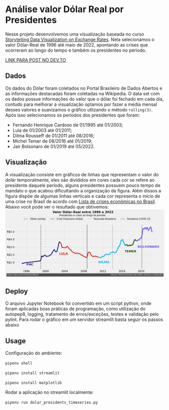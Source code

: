 # Análise valor Dólar Real por Presidentes

Nesse projeto desenvolvemos uma visualização baseada no curso [Storytelling Data Visualization on Exchange Rates](www.dataquest.io). Nela selecionamos o valor Dólar-Real de 1996 até maio de 2022, apontando as crises que ocorreram ao longo do tempo e também os presidentes no período.

[LINK PARA POST NO DEV.TO](https://dev.to/ebetcel/aplicando-boas-praticas-de-programacao-em-data-science-1f18)
## Dados
Os dados do Dólar foram coletados no Portal Brasileiro de Dados Abertos e as informações destacadas foram coletadas na Wikipedia.
O data set com os dados possue informações do valor que o dólar foi fechado em cada dia, contudo para melhorar a visualização optamos por fazer a média mensal desses valores e suavizamos o gráfico utlizando o método `rolling(3)`. Após isso selecionamos os períodos dos presidentes que foram:
- Fernando Henrique Cardoso de 01/1995 até 01/2003;
- Lula                      de 01/2003 até 01/2011;
- Dilma Rousseff            de 01/2011 até 08/2016;
- Michel Temer              de 08/2016 até 01/2019;
- Jair Bolsonaro            de 01/2019 até 05/2022.

## Visualização
A visualização consiste em gráficos de linhas que representam o valor do dolár temporalmente, eles são divididos em cores cada cor se refere ao presidente daquele período, alguns presidentes possuem pouco tempo de mandato o que acabou dificultando a organização da figura. Além dissos a figura dispõe de algumas linhas verticais e cada cor representa o início de uma crise no Brasil de acordo com [Lista de crises econômicas no Brasil](https://pt.wikipedia.org/wiki/Lista_de_crises_econ%C3%B4micas_no_Brasil). Abaixo você pode ver o resultado que obtivemos:
![Dolár Presidentes e Crises Brasileiras](./dolarPresidentes.jpg)

## Deploy
O arquivo Jupyter Notebook foi convertido em um script python, onde foram aplicadas boas práticas de programação, como utilização do autopep8, logging, tratamento de erros/exceções, testes e validação pelo pylint. Para rodar o gráfico em um servidor streamlit basta seguir os passos abaixo

## Usage
Configuração do ambiente:

`pipenv shell`

`pipenv install streamlit`

`pipenv install matplotlib`

Rodar a aplicação no streamlit localmente:

`pipenv run dolar_presidents_timeseries.py`

